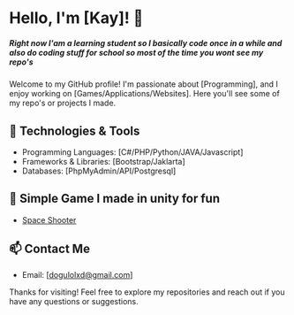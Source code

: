 # Hello, I'm [Kay]! 👋

<h5> Right now I'am a learning student so I basically code once in a while and also do coding stuff for school so most of the time you wont see my repo's </h5>

Welcome to my GitHub profile! I'm passionate about [Programming], and I enjoy working on [Games/Applications/Websites]. Here you'll see some of my repo's or projects I made.

## 🔧 Technologies & Tools

- Programming Languages: [C#/PHP/Python/JAVA/Javascript]
- Frameworks & Libraries: [Bootstrap/Jaklarta]
- Databases: [PhpMyAdmin/API/Postgresql]

## 🌱 Simple Game I made in unity for fun

- [Space Shooter](https://github.com/KaiFr2/2D-space-tank-shooter-game)

## 📫 Contact Me

- Email: [dogulolxd@gmail.com]


Thanks for visiting! Feel free to explore my repositories and reach out if you have any questions or suggestions.
